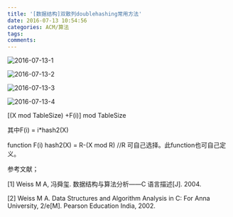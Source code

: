 ```yaml
---
title: '[数据结构]双散列doublehashing常用方法'
date: 2016-07-13 10:54:56
categories: ACM/算法
tags:
comments:
---
```






![2016-07-13-1](https://zkeenly.com/images/2016-07-13-1.png)

![2016-07-13-2](https://zkeenly.com/images/2016-07-13-2.png)

![2016-07-13-3](https://zkeenly.com/images/2016-07-13-3.png)

![2016-07-13-4](https://zkeenly.com/images/2016-07-13-4.png)

[(X mod TableSize) +F(i)] mod TableSize

其中F(i) = i*hash2(X)

function F(i)    hash2(X) = R-(X mod R)  //R 可自己选择。此function也可自己定义。

参考文献；

[1] Weiss M A, 冯舜玺. 数据结构与算法分析——C 语言描述[J]. 2004.

[2] Weiss M A. Data Structures and Algorithm Analysis in C: For Anna University, 2/e[M]. Pearson Education India, 2002.